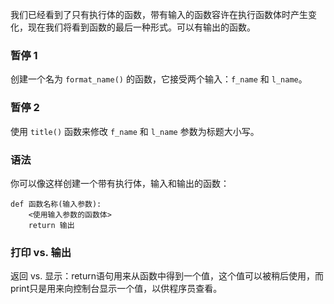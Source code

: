 我们已经看到了只有执行体的函数，带有输入的函数容许在执行函数体时产生变化，现在我们将看到函数的最后一种形式。可以有输出的函数。

### 暂停 1
创建一个名为 `format_name()` 的函数，它接受两个输入：`f_name` 和 `l_name`。

### 暂停 2
使用 `title()` 函数来修改 `f_name` 和 `l_name` 参数为标题大小写。

### 语法
你可以像这样创建一个带有执行体，输入和输出的函数：

```
def 函数名称(输入参数):
    <使用输入参数的函数体>
    return 输出
```

### 打印 vs. 输出
返回 vs. 显示：return语句用来从函数中得到一个值，这个值可以被稍后使用，而print只是用来向控制台显示一个值，以供程序员查看。